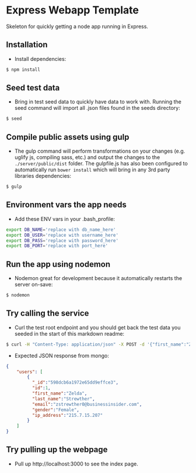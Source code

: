 # Express Webapp Template

Skeleton for quickly getting a node app running in Express.

## Installation
  * Install dependencies:

  ```bash
  $ npm install
  ```

## Seed test data
  * Bring in test seed data to quickly have data to work with. Running the seed command will import all .json files found in the seeds directory:

  ```bash
  $ seed
  ```

## Compile public assets using gulp

  * The gulp command will perform transformations on your changes (e.g. uglify js, compiling sass, etc.) and output the changes to the `./server/public/dist` folder. The gulpfile.js has also been configured to automatically run `bower install` which will bring in any 3rd party libraries dependencies:

   ```bash
   $ gulp
   ```



## Environment vars the app needs

  * Add these ENV vars in your .bash_profile:
  
  ```bash
  export DB_NAME='replace with db_name_here'
  export DB_USER='replace with username_here'
  export DB_PASS='replace with password_here'
  export DB_PORT='replace with port_here'
  ```

## Run the app using nodemon

  * Nodemon great for development because it automatically restarts the server on-save:

  ```bash
  $ nodemon
  ```

## Try calling the service

  * Curl the test root endpoint and you should get back the test data you seeded in the start of this markdown readme:

  ```bash
  $ curl -H "Content-Type: application/json" -X POST -d '{"first_name":"Zelda"}' http://localhost:3000/users
  ```

  * Expected JSON response from mongo:
  
  ```json
  {
      "users": [
          {
            "_id":"598dcb6a1972e65dd9effce3",
            "id":1,
            "first_name":"Zelda",
            "last_name":"Strewther",
            "email":"zstrewther0@businessinsider.com",
            "gender":"Female",
            "ip_address":"215.7.15.207"
          }
      ]
  }
  ```
  
## Try pulling up the webpage
  
  * Pull up http://localhost:3000 to see the index page.
  
